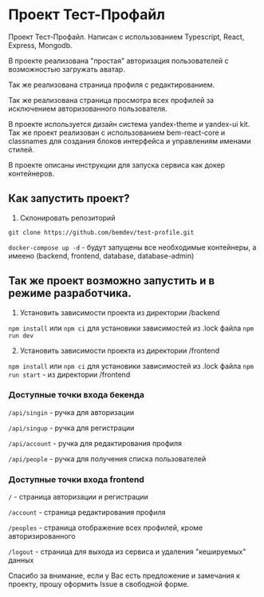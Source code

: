 # Проект Тест-Профайл

Проект Тест-Профайл. Написан с использованием Typescript, React, Express, Mongodb.

В проекте реализована "простая" авторизация пользователей с возможностью загружать аватар.

Так же реализована страница профиля с редактированием.

Так же реализована страница просмотра всех профилей за исключением авторизованного пользователя.

В проекте используется дизайн система yandex-theme и yandex-ui kit.
Так же проект реализован с использованием bem-react-core и classnames для создания блоков интерфейса и управлениям именами стилей.

В проекте описаны инструкции для запуска сервиса как докер контейнеров.

## Как запустить проект?

1. Склонировать репозиторий

`git clone https://github.com/bemdev/test-profile.git`

`docker-compose up -d` - будут запущены все необходимые контейнеры, а имеено (backend, frontend, database, database-admin)

## Так же проект возможно запустить и в режиме разработчика.

1. Установить зависимости проекта из директории /backend

`npm install` или `npm ci` для установики зависимостей из .lock файла
`npm run dev`

2. Установить зависимости проекта из директории /frontend

`npm install` или `npm ci` для установики зависимостей из .lock файла
`npm run start` - из директории /frontend

### Доступные точки входа бекенда

`/api/singin` - ручка для авторизации

`/api/singup` - ручка для регистрации

`/api/account` - ручка для редактирования профиля

`/api/people` - ручка для получения списка пользователей


### Доступные точки входа frontend

`/` - страница авторизации и регистрации

`/account` - страница редактирования профиля

`/peoples` - страница отображение всех профилей, кроме авторизированного

`/logout` - страница для выхода из сервиса и удаления "кешируемых" данных

Спасибо за внимание, если у Вас есть предложение и замечания к проекту, прошу оформить Issue в свободной форме.
